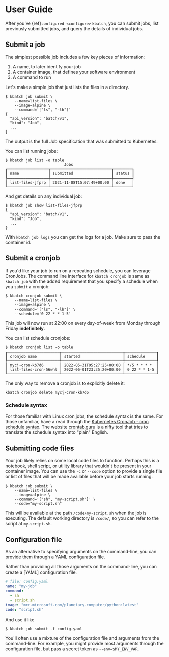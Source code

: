# User Guide

After you've {ref}`configured <configure>` `kbatch`, you can submit jobs, list previously submitted jobs, and query the details of individual jobs.

## Submit a job

The simplest possible job includes a few key pieces of information:

1. A name, to later identify your job
2. A container image, that defines your software environment
3. A command to run

Let's make a simple job that just lists the files in a directory.

```{code-block} console
$ kbatch job submit \
    --name=list-files \
    --image=alpine \
    --command='["ls", "-lh"]'
{
  "api_version": "batch/v1",
  "kind": "Job",
  ...
}
```

The output is the full Job specification that was submitted to Kubernetes.

You can list running jobs:

```{code-block} console
$ kbatch job list -o table
                          Jobs
┏━━━━━━━━━━━━━━━━━━┳━━━━━━━━━━━━━━━━━━━━━━━━━━━┳━━━━━━━━┓
┃ name             ┃ submitted                 ┃ status ┃
┡━━━━━━━━━━━━━━━━━━╇━━━━━━━━━━━━━━━━━━━━━━━━━━━╇━━━━━━━━┩
│ list-files-jfprp │ 2021-11-08T15:07:49+00:00 │ done   │
└──────────────────┴───────────────────────────┴────────┘
```

And get details on any individual job:

```{code-block} console
$ kbatch job show list-files-jfprp
{
  "api_version": "batch/v1",
  "kind": "Job",
  ...
}
```

With `kbatch job logs` you can get the logs for a job. Make sure to pass the container id.

## Submit a cronjob

If you'd like your job to run on a repeating schedule, you can leverage CronJobs. The command line interface for `kbatch cronjob` is same as `kbatch job` with the added requirement that you specify a schedule when you `submit` a cronjob:

```{code-block} console
$ kbatch cronjob submit \
    --name=list-files \
    --image=alpine \
    --command='["ls", "-lh"]' \
    --schedule='0 22 * * 1-5'
```

This job will now run at 22:00 on every day-of-week from Monday through Friday **indefinitely**.

You can list schedule cronjobs:

```
$ kbatch cronjob list -o table
┏━━━━━━━━━━━━━━━━━━━━━━━┳━━━━━━━━━━━━━━━━━━━━━━━━━━━┳━━━━━━━━━━━━━━┓
┃ cronjob name          ┃ started                   ┃ schedule     ┃
┡━━━━━━━━━━━━━━━━━━━━━━━╇━━━━━━━━━━━━━━━━━━━━━━━━━━━╇━━━━━━━━━━━━━━┩
│ mycj-cron-kb7d6       │ 2022-05-31T05:27:25+00:00 │ */5 * * * *  │
│ list-files-cron-56whl │ 2022-06-01T23:35:20+00:00 │ 0 22 * * 1-5 │
└───────────────────────┴───────────────────────────┴──────────────┘
```


The only way to remove a cronjob is to explicitly delete it:

```
kbatch cronjob delete mycj-cron-kb7d6
```

### Schedule syntax

For those familiar with Linux cron jobs, the schedule syntax is the same. For those unfamiliar, have a read through the [Kubernetes CronJob - cron schedule syntax](https://kubernetes.io/docs/concepts/workloads/controllers/cron-jobs/#cron-schedule-syntax). The website [crontab.guru](https://crontab.guru/#0_22_*_*_1-5) is a nifty tool that tries to translate the schedule syntax into "plain" English.


## Submitting code files

Your job likely relies on some local code files to function. Perhaps this is a notebook, shell script, or utility library that wouldn't be present in your container image. You can use the `-c` or `--code` option to provide a single file or list of files that will be made available before your job starts running.


```{code-block} console
$ kbatch job submit \
    --name=list-files \
    --image=alpine \
    --command='["sh", "my-script.sh"]' \
    --code="my-script.sh"
```

This will be available at the path `/code/my-script.sh` when the job is executing. The default working
directory is `/code/`, so you can refer to the script at `my-script.sh`.

## Configuration file

As an alternative to specifying arguments on the command-line, you can provide them through a YAML configuration file.

Rather than providing all those arguments on the command-line, you can create a [YAML] configuration file.

```yaml
# file: config.yaml
name: "my-job"
command:
  - sh
  - script.sh
image: "mcr.microsoft.com/planetary-computer/python:latest"
code: "script.sh"
```

And use it like

```{code-block} console
$ kbatch job submit -f config.yaml
```

You'll often use a mixture of the configuration file and arguments from the command-line. For example,
you might provide most arguments through the configuration file, but pass a secret token as `--env=$MY_ENV_VAR`.

